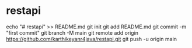# restapi
echo "# restapi" >> README.md
git init
git add README.md
git commit -m "first commit"
git branch -M main
git remote add origin https://github.com/karthikeyanr4java/restapi.git
git push -u origin main
